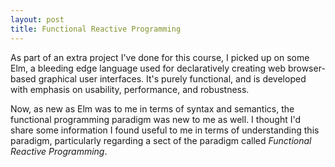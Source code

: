 ```yaml
---
layout: post
title: Functional Reactive Programming 
---
```


As part of an extra project I've done for this course, I picked up on some Elm, a bleeding edge language used for declaratively creating web browser-based graphical user interfaces. It's purely functional, and is developed with emphasis on usability, performance, and robustness. 

Now, as new as Elm was to me in terms of syntax and semantics, the functional programming paradigm was new to me as well. I thought I'd share some information I found useful to me in terms of understanding this paradigm, particularly regarding a sect of the paradigm called *Functional Reactive Programming*. 


